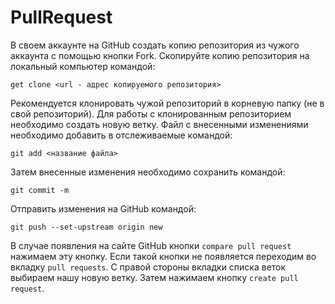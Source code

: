 # PullRequest
В своем аккаунте на GitHub создать копию репозитория из чужого аккаунта с помощью кнопки Fork.
Скопируйте копию репозитория на локальный компьютер командой:
```
get clone <url - адрес копируемого репозитория>
```
Рекомендуется клонировать чужой репозиторий в корневую папку (не в свой репозиторий).
Для работы с клонированным репозиторием необходимо создать новую ветку.
Файл с внесенными изменениями необходимо добавить в отслеживаемые командой:
```
git add <название файла>
```  
Затем внесенные изменения необходимо сохранить командой:
```
git commit -m
```
Отправить изменения на GitHub командой:
```
git push --set-upstream origin new
```
В случае появления на сайте GitHub кнопки `compare pull request` нажимаем эту кнопку.
Если такой кнопки не появляется переходим во вкладку `pull requests`. С правой стороны вкладки списка веток выбираем нашу новую ветку. Затем нажимаем кнопку `create pull request`.
